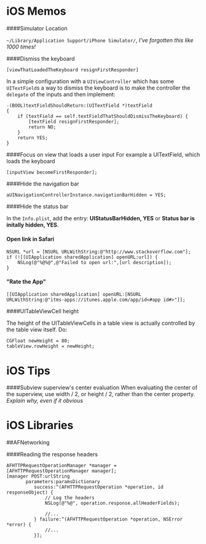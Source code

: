 iOS Memos
=========

####Simulator Location

`~/Library/Application Support/iPhone Simulator/`, _I've forgotten this like 1000 times!_

####Dismiss the keyboard

```objc
[viewThatLoadedTheKeyboard resignFirstResponder]
```

In a simple configuration with a `UIViewController` which has some `UITextField`s a way to dismiss the keyboard is to make the controller the `delegate` of the inputs and then implement:

```objc
-(BOOL)textFieldShouldReturn:(UITextField *)textField
{
    if (textField == self.textFieldThatShouldDismissTheKeyboard) {
        [textField resignFirstResponder];
        return NO;
    } 
    return YES;
}
```

####Focus on view that loads a user input
For example a UITextField, which loads the keyboard

```objc
[inputView becomeFirstResponder];
```
	
####Hide the navigation bar

```objc
aUINavigationControllerInstance.navigationBarHidden = YES;
```
	
####Hide the status bar

In the `Info.plist`, add the entry: **UIStatusBarHidden, YES** or **Status bar is initally hidden, YES**.	

#### Open link in Safari

```
NSURL *url = [NSURL URLWithString:@"http://www.stackoverflow.com"];
if (![[UIApplication sharedApplication] openURL:url]) {
    NSLog(@"%@%@",@"Failed to open url:",[url description]);
}
```

#### "Rate the App"

```objc
[[UIApplication sharedApplication] openURL:[NSURL URLWithString:@"itms-apps://itunes.apple.com/app/id<#app id#>"]];
```
	
####UITableViewCell height

The height of the UITableViewCells in a table view is actually controlled by the table view itself. Do:

```objc
CGFloat newHeight = 80;
tableView.rowHeight = newHeight;
```
	
iOS Tips
========

####Subview superview's center evaluation
When evaluating the center of the superview, use width / 2, or height / 2, rather than the center property. _Explain why, even if it obvious_

iOS Libraries
=============

##AFNetworking

####Reading the response headers

```objc
AFHTTPRequestOperationManager *manager = [AFHTTPRequestOperationManager manager];
[manager POST:urlString
       parameters:paramsDictionary
          success:^(AFHTTPRequestOperation *operation, id responseObject) {
              // Log the headers
              NSLog(@"%@", operation.response.allHeaderFields);
              
              //...
          } failure:^(AFHTTPRequestOperation *operation, NSError *error) {
              //...
          }];
```
